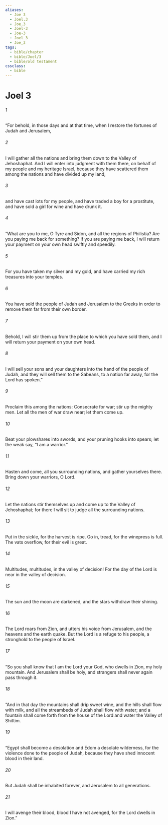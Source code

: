 ```yaml
---
aliases:
  - Joe 3
  - Joel.3
  - Joe.3
  - Joel-3
  - Joe-3
  - Joel_3
  - Joe_3
tags:
  - bible/chapter
  - bible/Joel/3
  - bible/old testament
cssclass:
  - bible
---
```


# Joel 3

###### 1
“For behold, in those days and at that time, when I restore the fortunes of Judah and Jerusalem,
###### 2
I will gather all the nations and bring them down to the Valley of Jehoshaphat. And I will enter into judgment with them there, on behalf of my people and my heritage Israel, because they have scattered them among the nations and have divided up my land,
###### 3
and have cast lots for my people, and have traded a boy for a prostitute, and have sold a girl for wine and have drunk it.
###### 4
“What are you to me, O Tyre and Sidon, and all the regions of Philistia? Are you paying me back for something? If you are paying me back, I will return your payment on your own head swiftly and speedily.
###### 5
For you have taken my silver and my gold, and have carried my rich treasures into your temples.
###### 6
You have sold the people of Judah and Jerusalem to the Greeks in order to remove them far from their own border.
###### 7
Behold, I will stir them up from the place to which you have sold them, and I will return your payment on your own head.
###### 8
I will sell your sons and your daughters into the hand of the people of Judah, and they will sell them to the Sabeans, to a nation far away, for the Lord has spoken.”
###### 9
Proclaim this among the nations: Consecrate for war; stir up the mighty men. Let all the men of war draw near; let them come up.
###### 10
Beat your plowshares into swords, and your pruning hooks into spears; let the weak say, “I am a warrior.”
###### 11
Hasten and come, all you surrounding nations, and gather yourselves there. Bring down your warriors, O Lord.
###### 12
Let the nations stir themselves up and come up to the Valley of Jehoshaphat; for there I will sit to judge all the surrounding nations.
###### 13
Put in the sickle, for the harvest is ripe. Go in, tread, for the winepress is full. The vats overflow, for their evil is great.
###### 14
Multitudes, multitudes, in the valley of decision! For the day of the Lord is near in the valley of decision.
###### 15
The sun and the moon are darkened, and the stars withdraw their shining.
###### 16
The Lord roars from Zion, and utters his voice from Jerusalem, and the heavens and the earth quake. But the Lord is a refuge to his people, a stronghold to the people of Israel.
###### 17
“So you shall know that I am the Lord your God, who dwells in Zion, my holy mountain. And Jerusalem shall be holy, and strangers shall never again pass through it.
###### 18
“And in that day the mountains shall drip sweet wine, and the hills shall flow with milk, and all the streambeds of Judah shall flow with water; and a fountain shall come forth from the house of the Lord and water the Valley of Shittim.
###### 19
“Egypt shall become a desolation and Edom a desolate wilderness, for the violence done to the people of Judah, because they have shed innocent blood in their land.
###### 20
But Judah shall be inhabited forever, and Jerusalem to all generations.
###### 21
I will avenge their blood, blood I have not avenged, for the Lord dwells in Zion.”



